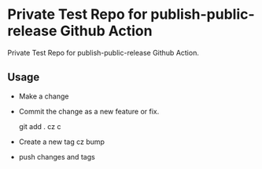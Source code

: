 # Private Test Repo for publish-public-release Github Action

Private Test Repo for publish-public-release Github Action.

## Usage

- Make a change
- Commit the change as a new feature or fix.

    git add .
    cz c
- Create a new tag
    cz bump
- push changes and tags

